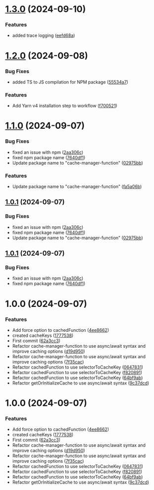 # [1.3.0](https://github.com/tomerh2001/cache-manager-function/compare/v1.2.0...v1.3.0) (2024-09-10)


### Features

* added trace logging ([eefd68a](https://github.com/tomerh2001/cache-manager-function/commit/eefd68a1b430d5923ce5668df19f7c7ce78fdafd))

# [1.2.0](https://github.com/tomerh2001/cache-manager-function/compare/v1.1.0...v1.2.0) (2024-09-08)


### Bug Fixes

* added TS to JS compilation for NPM package ([55534a7](https://github.com/tomerh2001/cache-manager-function/commit/55534a76c07cdef868927a2f058f71bb1505e169))


### Features

* Add Yarn v4 installation step to workflow ([f700521](https://github.com/tomerh2001/cache-manager-function/commit/f7005219f64434285f6d7583f82ca22134568468))

# [1.1.0](https://github.com/tomerh2001/cache-manager-function/compare/v1.0.0...v1.1.0) (2024-09-07)


### Bug Fixes

* fixed an issue with npm ([2aa306c](https://github.com/tomerh2001/cache-manager-function/commit/2aa306ceafa5b884be1341559a09d6ac807d7c24))
* fixed npm package name ([7640df1](https://github.com/tomerh2001/cache-manager-function/commit/7640df15f8f6c5ef2f702d020c46fc189f55a512))
* Update package name to "cache-manager-function" ([02975bb](https://github.com/tomerh2001/cache-manager-function/commit/02975bb2a917d6ac92a8384cff9e335d0d417532))


### Features

* Update package name to "cache-manager-function" ([fa5a06b](https://github.com/tomerh2001/cache-manager-function/commit/fa5a06b7280fd33019fb265f1fd23a4335d70e1b))

## [1.0.1](https://github.com/tomerh2001/cache-manager-function/compare/v1.0.0...v1.0.1) (2024-09-07)


### Bug Fixes

* fixed an issue with npm ([2aa306c](https://github.com/tomerh2001/cache-manager-function/commit/2aa306ceafa5b884be1341559a09d6ac807d7c24))
* fixed npm package name ([7640df1](https://github.com/tomerh2001/cache-manager-function/commit/7640df15f8f6c5ef2f702d020c46fc189f55a512))
* Update package name to "cache-manager-function" ([02975bb](https://github.com/tomerh2001/cache-manager-function/commit/02975bb2a917d6ac92a8384cff9e335d0d417532))

## [1.0.1](https://github.com/tomerh2001/cache-manager-function/compare/v1.0.0...v1.0.1) (2024-09-07)


### Bug Fixes

* fixed an issue with npm ([2aa306c](https://github.com/tomerh2001/cache-manager-function/commit/2aa306ceafa5b884be1341559a09d6ac807d7c24))
* fixed npm package name ([7640df1](https://github.com/tomerh2001/cache-manager-function/commit/7640df15f8f6c5ef2f702d020c46fc189f55a512))

# 1.0.0 (2024-09-07)


### Features

* Add force option to cachedFunction ([4ee8662](https://github.com/tomerh2001/cache-manager-function/commit/4ee8662675c1951f62f4e57a47d5533e1bfc627d))
* created cacheKeys ([1777538](https://github.com/tomerh2001/cache-manager-function/commit/177753869bd3368b7055f1d09849ed90cb31e365))
* First commit ([62a3cc3](https://github.com/tomerh2001/cache-manager-function/commit/62a3cc3b18b51e2f2772f24200480c2ed55a8c80))
* Refactor cache-manager-function to use async/await syntax and improve caching options ([d19d950](https://github.com/tomerh2001/cache-manager-function/commit/d19d9505af261ace0ba6732bbc00f5cc7aa181f0))
* Refactor cache-manager-function to use async/await syntax and improve caching options ([7f35cac](https://github.com/tomerh2001/cache-manager-function/commit/7f35cac92a15d4e51a1fb96c7e7cd6b71a576ac0))
* Refactor cachedFunction to use selectorToCacheKey ([0647831](https://github.com/tomerh2001/cache-manager-function/commit/064783197cd438c02a6d9389d66bae8378084330))
* Refactor cachedFunction to use selectorToCacheKey ([f820891](https://github.com/tomerh2001/cache-manager-function/commit/f82089198b71e9891cde823d1e2772cb744f3929))
* Refactor cachedFunction to use selectorToCacheKey ([64bf9ab](https://github.com/tomerh2001/cache-manager-function/commit/64bf9ab24fd9704e5ca4685df65e09a1f3dee47d))
* Refactor getOrInitializeCache to use async/await syntax ([9c37dcd](https://github.com/tomerh2001/cache-manager-function/commit/9c37dcda89f3e281a46231bf0fbe00f875c9b974))

# 1.0.0 (2024-09-07)


### Features

* Add force option to cachedFunction ([4ee8662](https://github.com/tomerh2001/cache-manager-function/commit/4ee8662675c1951f62f4e57a47d5533e1bfc627d))
* created cacheKeys ([1777538](https://github.com/tomerh2001/cache-manager-function/commit/177753869bd3368b7055f1d09849ed90cb31e365))
* First commit ([62a3cc3](https://github.com/tomerh2001/cache-manager-function/commit/62a3cc3b18b51e2f2772f24200480c2ed55a8c80))
* Refactor cache-manager-function to use async/await syntax and improve caching options ([d19d950](https://github.com/tomerh2001/cache-manager-function/commit/d19d9505af261ace0ba6732bbc00f5cc7aa181f0))
* Refactor cache-manager-function to use async/await syntax and improve caching options ([7f35cac](https://github.com/tomerh2001/cache-manager-function/commit/7f35cac92a15d4e51a1fb96c7e7cd6b71a576ac0))
* Refactor cachedFunction to use selectorToCacheKey ([0647831](https://github.com/tomerh2001/cache-manager-function/commit/064783197cd438c02a6d9389d66bae8378084330))
* Refactor cachedFunction to use selectorToCacheKey ([f820891](https://github.com/tomerh2001/cache-manager-function/commit/f82089198b71e9891cde823d1e2772cb744f3929))
* Refactor cachedFunction to use selectorToCacheKey ([64bf9ab](https://github.com/tomerh2001/cache-manager-function/commit/64bf9ab24fd9704e5ca4685df65e09a1f3dee47d))
* Refactor getOrInitializeCache to use async/await syntax ([9c37dcd](https://github.com/tomerh2001/cache-manager-function/commit/9c37dcda89f3e281a46231bf0fbe00f875c9b974))
